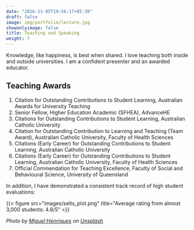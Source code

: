 ```yaml
---
date: "2016-11-05T19:56:17+05:30"
draft: false
image: img/portfolio/lecture.jpg
showonlyimage: false
title: Teaching and Speaking
weight: 7
---
```


Knowledge, like happiness, is best when shared. I love teaching both inside and outside universities. I am a confident presenter and an awarded educator.<!--more-->

## Teaching Awards

1.  Citation for Outstanding Contributions to Student Learning, Australian Awards for University Teaching
2.  Senior Fellow, Higher Education Academic (SFHEA), AdvanceHE
3.  Citations for Outstanding Contributions to Student Learning, Australian Catholic University
4.  Citation for Outstanding Contribution to Learning and Teaching (Team Award), Australian Catholic University, Faculty of Health Sciences
5.  Citations (Early Career) for Outstanding Contributions to Student Learning, Australian Catholic University
6.  Citations (Early Career) for Outstanding Contributions to Student Learning, Australian Catholic University, Faculty of Health Sciences
7.  Official Commendation for Teaching Excellence, Faculty of Social and Behavioural Science, University of Queensland

In addition, I have demonstrated a consistent track record of high student evaluations:

{{< figure src="images/selts_plot.png" title="Average rating from almost 3,000 students: 4.8/5" >}}

*Photo by [Miguel Henriques](https://unsplash.com/@miguel_photo?utm_source=unsplash&utm_medium=referral&utm_content=creditCopyText) on [Unsplash](https://unsplash.com/s/photos/lecture-hall?utm_source=unsplash&utm_medium=referral&utm_content=creditCopyText)*
